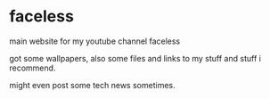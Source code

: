 # faceless
main website for my youtube channel faceless

got some wallpapers, also some files and links to my stuff and stuff i recommend.

might even post some tech news sometimes.
